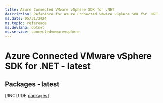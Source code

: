 ```yaml
---
title: Azure Connected VMware vSphere SDK for .NET
description: Reference for Azure Connected VMware vSphere SDK for .NET
ms.date: 05/31/2024
ms.topic: reference
ms.devlang: dotnet
ms.service: connectedvmwarevsphere
---
```

# Azure Connected VMware vSphere SDK for .NET - latest
## Packages - latest
[!INCLUDE [packages](connected-vmware-vsphere-index.md)]